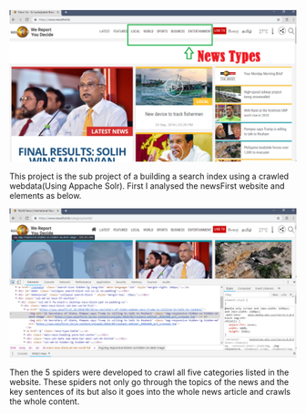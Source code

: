 ![NewsFirst.lk website and its news types](figures/img.png)

This project is the sub project of a building a search index using a crawled webdata(Using Appache Solr).
First I analysed the newsFirst website and elements as below. 

![Inspection](figures/img2.PNG)

Then the 5 spiders were developed to crawl all five categories listed in the website. These spiders not only go through the topics of the news and the key sentences of its but also it goes into the whole news article and crawls the whole content.
